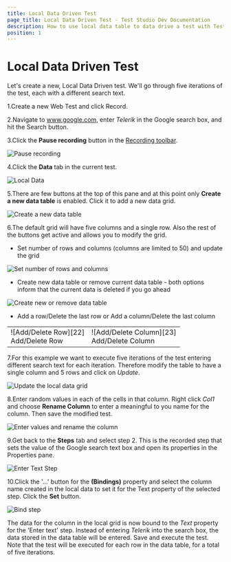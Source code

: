 ```yaml
---
title: Local Data Driven Test
page_title: Local Data Driven Test - Test Studio Dev Documentation
description: How to use local data table to data drive a test with Test Studio Dev
position: 1
---
```

# Local Data Driven Test

Let's create a new, Local Data Driven test. We'll go through five iterations of the test, each with a different search text.

1.Create a new Web Test and click Record.

2.Navigate to www.google.com, enter *Telerik* in the Google search box, and hit the Search button.

3.Click the **Pause recording** button in the <a href="/features/recorder/recording-toolbar" target="_blank">Recording toolbar</a>.

![Pause recording][1]

4.Click the **Data** tab in the current test.

![Local Data][3]

5.There are few buttons at the top of this pane and at this point only **Create a new data table** is enabled. Click it to add a new data grid.

![Create a new data table][4]

6.The default grid will have five columns and a single row. Also the rest of the buttons get active and allows you to modify the grid.

- Set number of rows and columns (columns are limited to 50) and update the grid

![Set number of rows and columns][20]

- Create new data table or remove current data table - both options inform that the current data is deleted if you go ahead

![Create new or remove data table][21]

- Add a row/Delete the last row or Add a column/Delete the last column

<table id="no-table">
<tr>
<td>![Add/Delete Row][22]<br>Add/Delete Row</td>
<td>![Add/Delete Column][23]<br>Add/Delete Column</td>
</tr>
<table>

7.For this example we want to execute five iterations of the test entering different search text for each iteration. Therefore modify the table to have a single column and 5 rows and click on _Update_. 

![Update the local data grid][5]

8.Enter random values in each of the cells in that column. Right click *Col1* and choose **Rename Column** to enter a meaningful to you name for the column. Then save the modified test.

![Enter values and rename the column][6]

9.Get back to the **Steps** tab and select step 2. This is the recorded step that sets the value of the Google search text box and open its properties in the Properties pane. 

![Enter Text Step][9]

10.Click the '...' button for the **(Bindings)** property and select the column name created in the local data to set it for the Text property of the selected step. Click the **Set** button.

![Bind step][12]

The data for the column in the local grid is now bound to the _Text_ property for the 'Enter text' step. Instead of entering _Telerik_ into the search box, the data stored in the data table will be entered. Save and execute the test. Note that the test will be executed for each row in the data table, for a total of five iterations.

[1]: images/local-data-driven-test/fig1.png
[3]: images/local-data-driven-test/fig3.png
[4]: images/local-data-driven-test/fig4.png
[5]: images/local-data-driven-test/fig5.png
[6]: images/local-data-driven-test/fig6.png
[9]: images/local-data-driven-test/fig9.png
[12]: images/local-data-driven-test/fig12.png
[20]: images/local-data-driven-test/fig20.png
[21]: images/local-data-driven-test/fig21.png
[22]: images/local-data-driven-test/fig22.png
[23]: images/local-data-driven-test/fig23.png
